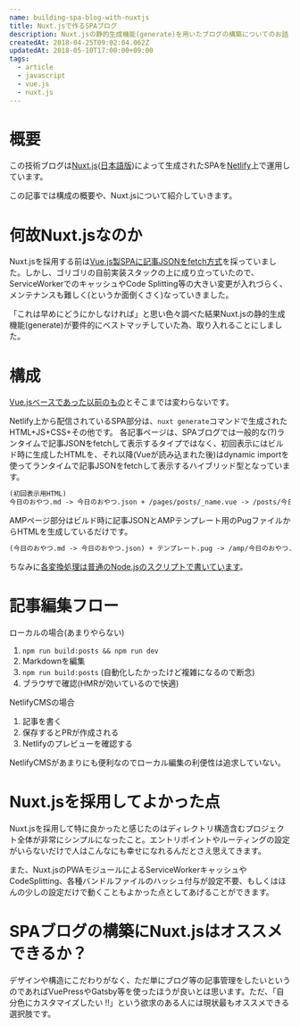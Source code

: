 ```yaml
---
name: building-spa-blog-with-nuxtjs
title: Nuxt.jsで作るSPAブログ
description: Nuxt.jsの静的生成機能(generate)を用いたブログの構築についてのお話
createdAt: 2018-04-25T09:02:04.062Z
updatedAt: 2018-05-10T17:00:00+09:00
tags:
  - article
  - javascript
  - vue.js
  - nuxt.js
---
```

# 概要

この技術ブログは[Nuxt.js](https://nuxtjs.org/)([日本語版](https://ja.nuxtjs.org/))によって生成されたSPAを[Netlify](https://www.netlify.com/)上で運用しています。

この記事では構成の概要や、Nuxt.jsについて紹介していきます。

# 何故Nuxt.jsなのか

Nuxt.jsを採用する前は[Vue.js製SPAに記事JSONをfetch方式](/posts/structure-of-this-blog)を採っていました。しかし、ゴリゴリの自前実装スタックの上に成り立っていたので、ServiceWorkerでのキャッシュやCode Splitting等の大きい変更が入れづらく、メンテナンスも難しく(というか面倒くさく)なっていきました。

「これは早めにどうにかしなければ」と思い色々調べた結果Nuxt.jsの静的生成機能(generate)が要件的にベストマッチしていた為、取り入れることにしました。

# 構成

[Vue.jsベースであった以前のもの](/posts/structure-of-this-blog)とそこまでは変わらないです。

Netlify上から配信されているSPA部分は、`nuxt generate`コマンドで生成されたHTML+JS+CSS+その他です。
各記事ページは、SPAブログでは一般的な(?)ランタイムで記事JSONをfetchして表示するタイプではなく、初回表示にはビルド時に生成したHTMLを、それ以降(Vueが読み込まれた後)はdynamic importを使ってランタイムで記事JSONをfetchして表示するハイブリッド型となっています。

```diff
(初回表示用HTML)
今日のおやつ.md -> 今日のおやつ.json + /pages/posts/_name.vue -> /posts/今日のおやつ.html
```

AMPページ部分はビルド時に記事JSONとAMPテンプレート用のPugファイルからHTMLを生成しているだけです。

```diff
(今日のおやつ.md -> 今日のおやつ.json) + テンプレート.pug -> /amp/今日のおやつ.html
```

ちなみに[各変換処理は普通のNode.jsのスクリプトで書いています](https://github.com/pocka/log.pocka.io/tree/master/scripts)。


# 記事編集フロー

ローカルの場合(あまりやらない)

1. `npm run build:posts && npm run dev`
1. Markdownを編集
1. `npm run build:posts` (自動化したかったけど複雑になるので断念)
1. ブラウザで確認(HMRが効いているので快適)

NetlifyCMSの場合

1. 記事を書く
1. 保存するとPRが作成される
1. Netlifyのプレビューを確認する

NetlifyCMSがあまりにも便利なのでローカル編集の利便性は追求していない。

# Nuxt.jsを採用してよかった点

Nuxt.jsを採用して特に良かったと感じたのはディレクトリ構造含むプロジェクト全体が非常にシンプルになったこと。エントリポイントやルーティングの設定がいらないだけで人はこんなにも幸せになれるんだとさえ思えてきます。

また、Nuxt.jsのPWAモジュールによるServiceWorkerキャッシュやCodeSplitting、各種バンドルファイルのハッシュ付与が設定不要、もしくはほんの少しの設定だけで動くこともよかった点としてあげることができます。


# SPAブログの構築にNuxt.jsはオススメできるか？

デザインや構造にこだわりがなく、ただ単にブログ等の記事管理をしたいというのであればVuePressやGatsby等を使ったほうが良いとは思います。ただ、「自分色にカスタマイズしたい !!」という欲求のある人には現状最もオススメできる選択肢です。


